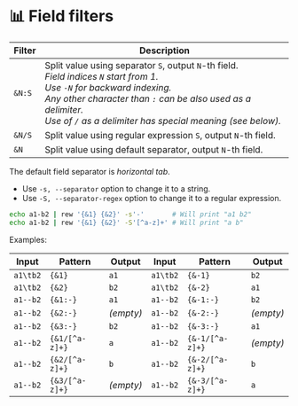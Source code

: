 # 📊 Field filters

| Filter  | Description                                                     |
| ------- | --------------------------------------------------------------- |
| `&N:S`  | Split value using separator `S`, output `N`-th field.<br>*Field indices `N` start from 1.<br>Use `-N` for backward indexing.<br>Any other character than `:` can be also used as a delimiter.<br>Use of `/` as a delimiter has special meaning (see below).* |
| `&N/S`  | Split value using regular expression `S`, output `N`-th field.  |
| `&N`    | Split value using default separator, output `N`-th field.       |

The default field separator is *horizontal tab*.

- Use `-s, --separator` option to change it to a string.
- Use `-S, --separator-regex` option to change it to a regular expression.

```bash
echo a1-b2 | rew '{&1} {&2}' -s'-'       # Will print "a1 b2"
echo a1-b2 | rew '{&1} {&2}' -S'[^a-z]+' # Will print "a b"
```

Examples:

| Input    | Pattern        | Output    | Input    | Pattern         | Output    |
| -------- | -------------- | --------- | -------- | --------------- | --------- |
| `a1\tb2` | `{&1}`         | `a1`      | `a1\tb2` | `{&-1}`         | `b2`      |
| `a1\tb2` | `{&2}`         | `b2`      | `a1\tb2` | `{&-2}`         | `a1`      |
| `a1--b2` | `{&1:-}`       | `a1`      | `a1--b2` | `{&-1:-}`       | `b2`      |
| `a1--b2` | `{&2:-}`       | *(empty)* | `a1--b2` | `{&-2:-}`       | *(empty)* |
| `a1--b2` | `{&3:-}`       | `b2`      | `a1--b2` | `{&-3:-}`       | `a1`      |
| `a1--b2` | `{&1/[^a-z]+}` | `a`       | `a1--b2` | `{&-1/[^a-z]+}` | *(empty)* |
| `a1--b2` | `{&2/[^a-z]+}` | `b`       | `a1--b2` | `{&-2/[^a-z]+}` | `b`       |
| `a1--b2` | `{&3/[^a-z]+}` | *(empty)* | `a1--b2` | `{&-3/[^a-z]+}` | `a`       |
